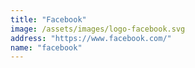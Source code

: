 ```yaml
---
title: "Facebook" 
image: /assets/images/logo-facebook.svg 
address: "https://www.facebook.com/" 
name: "facebook" 
---
```

